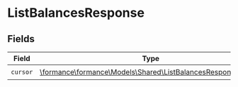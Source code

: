 # ListBalancesResponse


## Fields

| Field                                                                                                            | Type                                                                                                             | Required                                                                                                         | Description                                                                                                      |
| ---------------------------------------------------------------------------------------------------------------- | ---------------------------------------------------------------------------------------------------------------- | ---------------------------------------------------------------------------------------------------------------- | ---------------------------------------------------------------------------------------------------------------- |
| `cursor`                                                                                                         | [\formance\formance\Models\Shared\ListBalancesResponseCursor](../../models/shared/ListBalancesResponseCursor.md) | :heavy_check_mark:                                                                                               | N/A                                                                                                              |
